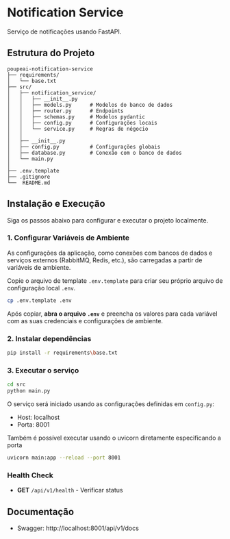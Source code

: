 # Notification Service

Serviço de notificações usando FastAPI.

## Estrutura do Projeto

```
poupeai-notification-service
├── requirements/
│   └── base.txt 
├── src/
│   ├── notification_service/
│   │   ├── __init__.py
│   │   ├── models.py      # Modelos do banco de dados
│   │   ├── router.py      # Endpoints
│   │   ├── schemas.py     # Modelos pydantic
│   │   ├── config.py      # Configurações locais
│   │   └── service.py     # Regras de négocio
│   │
│   ├── __init__.py
│   ├── config.py          # Configurações globais
│   ├── database.py        # Conexão com o banco de dados
│   └── main.py            
│
├── .env.template
├── .gitignore
└──  README.md
```

## Instalação e Execução

Siga os passos abaixo para configurar e executar o projeto localmente.

### 1. Configurar Variáveis de Ambiente

As configurações da aplicação, como conexões com bancos de dados e serviços externos (RabbitMQ, Redis, etc.), são carregadas a partir de variáveis de ambiente.

Copie o arquivo de template `.env.template` para criar seu próprio arquivo de configuração local `.env`.

```bash
cp .env.template .env
```

Após copiar, **abra o arquivo `.env`** e preencha os valores para cada variável com as suas credenciais e configurações de ambiente.

### 2. Instalar dependências

```bash
pip install -r requirements\base.txt
```

### 3. Executar o serviço

```bash
cd src
python main.py
```

O serviço será iniciado usando as configurações definidas em `config.py`:
- Host: localhost
- Porta: 8001

Também é possível executar usando o uvicorn diretamente especificando a porta

```bash
uvicorn main:app --reload --port 8001
```

### Health Check
- **GET** `/api/v1/health` - Verificar status

## Documentação

- Swagger: http://localhost:8001/api/v1/docs
